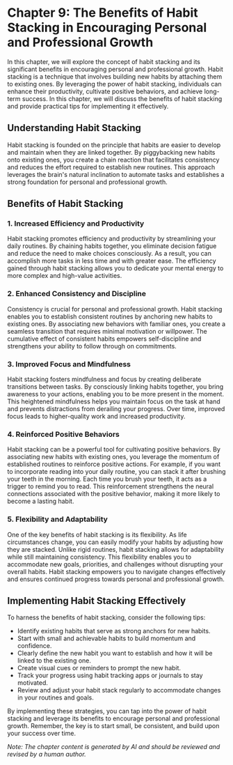 Chapter 9: The Benefits of Habit Stacking in Encouraging Personal and Professional Growth
=========================================================================================

In this chapter, we will explore the concept of habit stacking and its significant benefits in encouraging personal and professional growth. Habit stacking is a technique that involves building new habits by attaching them to existing ones. By leveraging the power of habit stacking, individuals can enhance their productivity, cultivate positive behaviors, and achieve long-term success. In this chapter, we will discuss the benefits of habit stacking and provide practical tips for implementing it effectively.

Understanding Habit Stacking
----------------------------

Habit stacking is founded on the principle that habits are easier to develop and maintain when they are linked together. By piggybacking new habits onto existing ones, you create a chain reaction that facilitates consistency and reduces the effort required to establish new routines. This approach leverages the brain's natural inclination to automate tasks and establishes a strong foundation for personal and professional growth.

Benefits of Habit Stacking
--------------------------

### 1. Increased Efficiency and Productivity

Habit stacking promotes efficiency and productivity by streamlining your daily routines. By chaining habits together, you eliminate decision fatigue and reduce the need to make choices consciously. As a result, you can accomplish more tasks in less time and with greater ease. The efficiency gained through habit stacking allows you to dedicate your mental energy to more complex and high-value activities.

### 2. Enhanced Consistency and Discipline

Consistency is crucial for personal and professional growth. Habit stacking enables you to establish consistent routines by anchoring new habits to existing ones. By associating new behaviors with familiar ones, you create a seamless transition that requires minimal motivation or willpower. The cumulative effect of consistent habits empowers self-discipline and strengthens your ability to follow through on commitments.

### 3. Improved Focus and Mindfulness

Habit stacking fosters mindfulness and focus by creating deliberate transitions between tasks. By consciously linking habits together, you bring awareness to your actions, enabling you to be more present in the moment. This heightened mindfulness helps you maintain focus on the task at hand and prevents distractions from derailing your progress. Over time, improved focus leads to higher-quality work and increased productivity.

### 4. Reinforced Positive Behaviors

Habit stacking can be a powerful tool for cultivating positive behaviors. By associating new habits with existing ones, you leverage the momentum of established routines to reinforce positive actions. For example, if you want to incorporate reading into your daily routine, you can stack it after brushing your teeth in the morning. Each time you brush your teeth, it acts as a trigger to remind you to read. This reinforcement strengthens the neural connections associated with the positive behavior, making it more likely to become a lasting habit.

### 5. Flexibility and Adaptability

One of the key benefits of habit stacking is its flexibility. As life circumstances change, you can easily modify your habits by adjusting how they are stacked. Unlike rigid routines, habit stacking allows for adaptability while still maintaining consistency. This flexibility enables you to accommodate new goals, priorities, and challenges without disrupting your overall habits. Habit stacking empowers you to navigate changes effectively and ensures continued progress towards personal and professional growth.

Implementing Habit Stacking Effectively
---------------------------------------

To harness the benefits of habit stacking, consider the following tips:

* Identify existing habits that serve as strong anchors for new habits.
* Start with small and achievable habits to build momentum and confidence.
* Clearly define the new habit you want to establish and how it will be linked to the existing one.
* Create visual cues or reminders to prompt the new habit.
* Track your progress using habit tracking apps or journals to stay motivated.
* Review and adjust your habit stack regularly to accommodate changes in your routines and goals.

By implementing these strategies, you can tap into the power of habit stacking and leverage its benefits to encourage personal and professional growth. Remember, the key is to start small, be consistent, and build upon your success over time.

*Note: The chapter content is generated by AI and should be reviewed and revised by a human author.*

